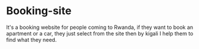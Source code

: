 # Booking-site
It's a booking website for people coming to Rwanda, if they want to book an apartment  or a car, they just select from the site then by kigali I help them to find what they need.
